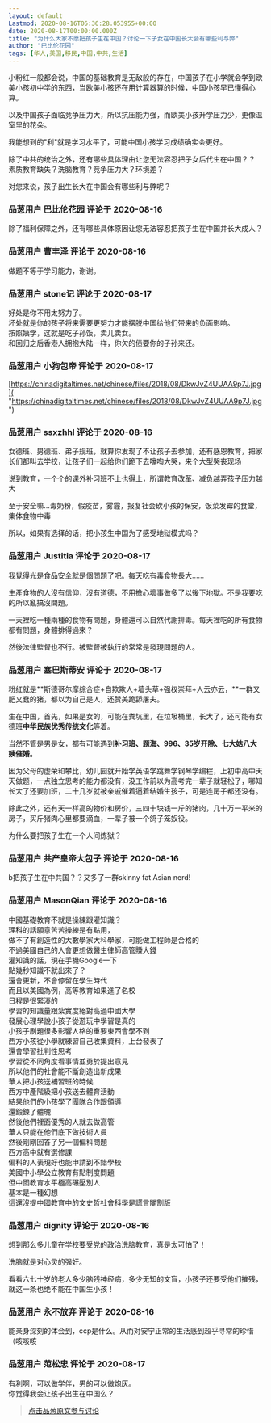 ```yaml
---
layout: default
Lastmod: 2020-08-16T06:36:28.053955+00:00
date: 2020-08-17T00:00:00.000Z
title: "为什么大家不愿把孩子生在中国？讨论一下子女在中国长大会有哪些利与弊"
author: "巴比伦花园"
tags: [华人,美国,移民,中国,中共,生活]
---
```


小粉红一般都会说，中国的基础教育是无敌般的存在，中国孩子在小学就会学到欧美小孩初中学的东西，当欧美小孩还在用计算器算的时候，中国小孩早已懂得心算。  
  
以及中国孩子面临竞争压力大，所以抗压能力强，而欧美小孩升学压力少，更像温室里的花朵。  
  
我能想到的"利"就是学习水平了，可能中国小孩学习成绩确实会更好。  
  
除了中共的统治之外，还有哪些具体理由让您无法容忍把子女后代生在中国？？  
素质教育缺失？洗脑教育？竞争压力大？环境差？  
  
对您来说，孩子出生长大在中国会有哪些利与弊呢？

            
### 品葱用户 **巴比伦花园** 评论于 2020-08-16
        
除了福利保障之外，还有哪些具体原因让您无法容忍把孩子生在中国并长大成人？
        


            
### 品葱用户 **曹丰泽** 评论于 2020-08-16
        
做题不等于学习能力，谢谢。
        


            
### 品葱用户 **stone记** 评论于 2020-08-17
        
好处是你不用太努力了。  
坏处就是你的孩子将来需要更努力才能摆脱中国给他们带来的负面影响。  
按照姨学，这就是吃子孙饭，卖儿卖女。  
和回归之后香港人拥抱大陆一样，你欠的债要你的子孙来还。
        


            
### 品葱用户 **小狗包帝** 评论于 2020-08-17
        
[https://chinadigitaltimes.net/chinese/files/2018/08/DkwJvZ4UUAA9p7J.jpg]( "https://chinadigitaltimes.net/chinese/files/2018/08/DkwJvZ4UUAA9p7J.jpg")
        


            
### 品葱用户 **ssxzhhl** 评论于 2020-08-16
        
女德班、男德班、弟子规班，就算你发现了不让孩子去参加，还有感恩教育，把家长们都叫去学校，让孩子们一起给你们跪下去嚎啕大哭，来个大型哭丧现场  
  
说到教育，一个个的课外补习班不上也得上，所谓教育改革、减负越弄孩子压力越大  
  
至于安全嘛…毒奶粉，假疫苗，雾霾，报复社会砍小孩的保安，饭菜发霉的食堂，集体食物中毒  
  
所以，如果有选择的话，把小孩生中国为了感受地狱模式吗？
        


            
### 品葱用户 **Justitia** 评论于 2020-08-17
        
我覺得光是食品安全就是個問題了吧。每天吃有毒食物長大……  
  
  
生產食物的人沒有信仰，沒有道德，不用擔心壞事做多了以後下地獄。不是我要吃的所以亂搞沒問題。  
  
一天裡吃一種兩種的食物有問題，身體還可以自然代謝排毒。每天裡吃的所有食物都有問題，身體排得過來？  
  
然後法律監督也不行。被監督被執行的常常是發現問題的人。
        


            
### 品葱用户 **塞巴斯蒂安** 评论于 2020-08-17
        
粉红就是**斯德哥尔摩综合症+自欺欺人+墙头草+强权崇拜+人云亦云，**一群又肥又蠢的猪，都以为自己是人，还赞美跪舔屠夫。  
  
生在中国，首先，如果是女的，可能在粪坑里，在垃圾桶里，长大了，还可能有女德班**中华民族优秀传统文化**等着。  
  
当然不管是男是女，都有可能遇到**补习班、题海、996、35岁开除、七大姑八大姨催婚。**  
  
因为父母的虚荣和攀比，幼儿园就开始学英语学跳舞学钢琴学编程，上初中高中天天做题，一点独立思考的能力都没有，没工作前以为高考完一辈子就轻松了，哪知长大了还要加班，二十几岁就被亲戚催着逼着结婚生孩子，可是连房子都还没有。  
  
除此之外，还有天一样高的物价和房价，三四十块钱一斤的猪肉，几十万一平米的房子，买斤猪肉心里都要滴血，一辈子被一个鸽子笼奴役。  
  
为什么要把孩子生在一个人间炼狱？
        


            
### 品葱用户 **共产皇帝大包子** 评论于 2020-08-16
        
b把孩子生在中共国？？又多了一群skinny fat Asian nerd!
        


            
### 品葱用户 **MasonQian** 评论于 2020-08-16
        
中國基礎教育不就是操練跟灌知識？  
理科的話願意苦苦操練是有點用，  
做不了有創造性的大數學家大科學家，可能做工程師是合格的  
不過美國自己的人會更想做醫生律師高管賺大錢  
灌知識的話，現在手機Google一下  
點幾秒知識不就出來了？  
還會更新，不會停留在學生時代  
而且以美國為例，高等教育如果進了名校  
日程是很緊湊的  
學習的知識量跟紮實度絕對高過中國大學  
發展心理學說小孩子從遊玩中學習是真的  
小孩子刷題很多影響人格的重要東西會學不到  
西方小孩從小學就練習自己收集資料，上台發表了  
還會學習批判性思考  
學習從不同角度看事情並勇於提出意見  
所以他們的社會能不斷創造出新成果  
華人把小孩送補習班的時候  
西方中產階級把小孩送去體育活動  
結果他們的小孩學了團隊合作跟領導  
還鍛鍊了體魄  
然後他們裡面優秀的人就去做高管  
華人只能在他們底下做技術人員  
然後剛剛回答了另一個偏科問題  
西方高中就有選修課  
偏科的人表現好也能申請到不錯學校  
美國中小學公立教育有點制度問題  
但中國教育水平極高碾壓別人  
基本是一種幻想  
這還沒提中國教育中的文史哲社會科學是謊言閹割版
        


            
### 品葱用户 **dignity** 评论于 2020-08-16
        
想到那么多儿童在学校要受党的政治洗脑教育，真是太可怕了！  
  
洗脑就是对心灵的强奸。  
  
看看六七十岁的老人多少脑残神经病，多少无知的文盲，小孩子还要受他们摧残，就这一条也绝不能在中国生小孩！
        


            
### 品葱用户 **永不放弃** 评论于 2020-08-16
        
能亲身深刻的体会到，ccp是什么。从而对安宁正常的生活感到超乎寻常的珍惜（咳咳咳
        


            
### 品葱用户 **范松忠** 评论于 2020-08-17
        
有利啊，可以做学伴，男的可以做炮灰。  
你觉得我会让孩子出生在中国么？
        






> [点击品葱原文参与讨论](https://pincong.rocks/article/23025)

